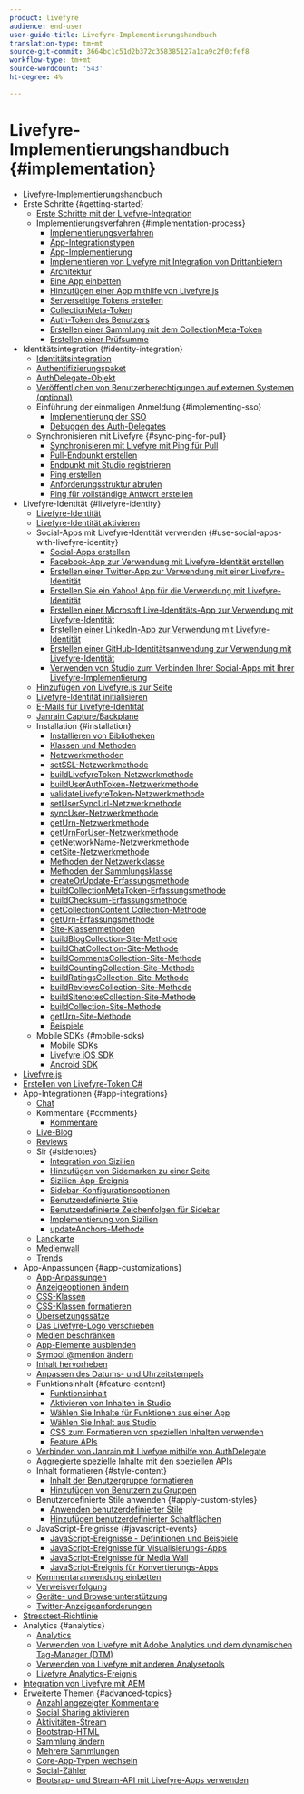 ```yaml
---
product: livefyre
audience: end-user
user-guide-title: Livefyre-Implementierungshandbuch
translation-type: tm+mt
source-git-commit: 3664bc1c51d2b372c358385127a1ca9c2f0cfef8
workflow-type: tm+mt
source-wordcount: '543'
ht-degree: 4%

---
```



# Livefyre-Implementierungshandbuch {#implementation}

+ [Livefyre-Implementierungshandbuch](home.md)
+ Erste Schritte {#getting-started}
   + [Erste Schritte mit der Livefyre-Integration](c-getting-started/c-getting-started.md)
   + Implementierungsverfahren {#implementation-process}
      + [Implementierungsverfahren](c-getting-started/c-implementation-process/c-implementation-process.md)
      + [App-Integrationstypen](c-getting-started/c-implementation-process/c-app-integration-types.md)
      + [App-Implementierung](c-getting-started/designer-app-implementation.md)
      + [Implementieren von Livefyre mit Integration von Drittanbietern](c-app-integrations/implement-livefyre-3rd-party.md)
      + [Architektur](c-getting-started/c-implementation-process/c-architecture.md)
      + [Eine App einbetten](c-getting-started/c-implementation-process/c-using-livefyre.js-to-create-customize-and-use-apps-on-your-site.md)
      + [Hinzufügen einer App mithilfe von Livefyre.js](c-getting-started/c-implementation-process/c-add-authetication-to-an-app-using-livefyre.js.md)
      + [Serverseitige Tokens erstellen](c-getting-started/c-implementation-process/c-build-server-side-tokens.md)
      + [CollectionMeta-Token](c-getting-started/c-implementation-process/c-collectionmeta-tokent.md)
      + [Auth-Token des Benutzers](c-getting-started/c-implementation-process/c-user-auth-token.md)
      + [Erstellen einer Sammlung mit dem CollectionMeta-Token](t-create-a-collectionmeta-token.md)
      + [Erstellen einer Prüfsumme](c-creating-a-checksum.md)
+ Identitätsintegration {#identity-integration}
   + [Identitätsintegration](t-about-identity-integration/t-about-identity-integration.md)
   + [Authentifizierungspaket](t-about-identity-integration/c-authorization-package.md)
   + [AuthDelegate-Objekt](t-about-identity-integration/c-building-an-auth-delegate.md)
   + [Veröffentlichen von Benutzerberechtigungen auf externen Systemen (optional)](t-about-identity-integration/c-posting-user-permissions-to-external-systems.md)
   + Einführung der einmaligen Anmeldung {#implementing-sso}
      + [Implementierung der SSO](t-about-identity-integration/c-implementing-sso/c-implementing-sso.md)
      + [Debuggen des Auth-Delegates](t-about-identity-integration/c-implementing-sso/c-debugging-auth.md)
   + Synchronisieren mit Livefyre {#sync-ping-for-pull}
      + [Synchronisieren mit Livefyre mit Ping für Pull](t-about-identity-integration/t-sync-with-livefyre-using-ping-for-pull/t-sync-with-livefyre-using-ping-for-pull.md)
      + [Pull-Endpunkt erstellen](t-about-identity-integration/t-sync-with-livefyre-using-ping-for-pull/t-build-the-pull-endpoint.md)
      + [Endpunkt mit Studio registrieren](t-about-identity-integration/t-sync-with-livefyre-using-ping-for-pull/c-register-the-endpoint-with-studio.md)
      + [Ping erstellen](t-about-identity-integration/t-sync-with-livefyre-using-ping-for-pull/t-build-the-ping.md)
      + [Anforderungsstruktur abrufen](t-about-identity-integration/t-sync-with-livefyre-using-ping-for-pull/t-pull-request-structure.md)
      + [Ping für vollständige Antwort erstellen](t-about-identity-integration/t-sync-with-livefyre-using-ping-for-pull/c-build-the-ping-for-pull-response.md)
+ Livefyre-Identität {#livefyre-identity}
   + [Livefyre-Identität](c-livefyre-identity-comp/c-livefyre-identity-comp.md)
   + [Livefyre-Identität aktivieren](c-livefyre-identity-comp/t-enable-livefyre-identity.md)
   + Social-Apps mit Livefyre-Identität verwenden {#use-social-apps-with-livefyre-identity}
      + [Social-Apps erstellen](c-livefyre-identity-comp/t-create-your-social-apps.md)
      + [Facebook-App zur Verwendung mit Livefyre-Identität erstellen](c-livefyre-identity-comp/t-create-a-facebook-app-for-use-with-livefyre-identity.md)
      + [Erstellen einer Twitter-App zur Verwendung mit einer Livefyre-Identität](c-livefyre-identity-comp/t-create-a-twitter-app-for-use-with-livefyre-identity.md)
      + [Erstellen Sie ein Yahoo! App für die Verwendung mit Livefyre-Identität](c-livefyre-identity-comp/t-create-a-yahoo-app-for-use-with-livefyre-identity.md)
      + [Erstellen einer Microsoft Live-Identitäts-App zur Verwendung mit Livefyre-Identität](c-livefyre-identity-comp/t-create-a-microsoft-live-id-app-for-use-with-livefyre-identity.md)
      + [Erstellen einer LinkedIn-App zur Verwendung mit Livefyre-Identität](c-livefyre-identity-comp/t-create-a-linkedin-app-for-use-with-livefyre-identity.md)
      + [Erstellen einer GitHub-Identitätsanwendung zur Verwendung mit Livefyre-Identität](c-livefyre-identity-comp/c-create-a-github-identity.md)
      + [Verwenden von Studio zum Verbinden Ihrer Social-Apps mit Ihrer Livefyre-Implementierung](c-livefyre-identity-comp/t-using-studio-to-connect-your-social-apps-to-your-livefyre-implementation.md)
   + [Hinzufügen von Livefyre.js zur Seite](c-livefyre-identity-comp/t-add-livefyre.js-to-the-page.md)
   + [Livefyre-Identität initialisieren](c-livefyre-identity-comp/t-initialize-livefyre-identity.md)
   + [E-Mails für Livefyre-Identität](c-livefyre-identity-comp/c-emails-for-livefyre-identity.md)
   + [Janrain Capture/Backplane](c-livefyre-identity-comp/c-janrain-capture-backplane-comp.md)
   + Installation {#installation}
      + [Installieren von Bibliotheken](c-installing-libraries/c-installing-libraries.md)
      + [Klassen und Methoden](c-installing-libraries/c-methods-livefyre.md)
      + [Netzwerkmethoden](c-installing-libraries/c-network-methods.md)
      + [setSSL-Netzwerkmethode](c-installing-libraries/r-setssl-method.md)
      + [buildLivefyreToken-Netzwerkmethode](c-installing-libraries/r-buildlivefyretoken-method.md)
      + [buildUserAuthToken-Netzwerkmethode](c-installing-libraries/r-builduserauthtoken-method.md)
      + [validateLivefyreToken-Netzwerkmethode](c-installing-libraries/c-validatelivefyretoken-network-method.md)
      + [setUserSyncUrl-Netzwerkmethode](c-installing-libraries/r-setusersyncurl-method.md)
      + [syncUser-Netzwerkmethode](c-installing-libraries/r-syncuser-method.md)
      + [getUrn-Netzwerkmethode](c-installing-libraries/r-geturn-method.md)
      + [getUrnForUser-Netzwerkmethode](c-installing-libraries/r-geturnforuser-method.md)
      + [getNetworkName-Netzwerkmethode](c-installing-libraries/r-getnetworkname-method.md)
      + [getSite-Netzwerkmethode](c-installing-libraries/r-getsite-method.md)
      + [Methoden der Netzwerkklasse](c-installing-libraries/c-network-class-methods.md)
      + [Methoden der Sammlungsklasse](c-installing-libraries/c-collection-methods.md)
      + [createOrUpdate-Erfassungsmethode](c-installing-libraries/r-createorupdate-collection-method.md)
      + [buildCollectionMetaToken-Erfassungsmethode](c-installing-libraries/r-buildcollectionmetatoken-collection-method.md)
      + [buildChecksum-Erfassungsmethode](c-installing-libraries/r-buildchecksum-collection-method.md)
      + [getCollectionContent Collection-Methode](c-installing-libraries/t-getcollectioncontent-collection-method.md)
      + [getUrn-Erfassungsmethode](c-installing-libraries/r-geturn-collection-method.md)
      + [Site-Klassenmethoden](c-installing-libraries/c-site-methods.md)
      + [buildBlogCollection-Site-Methode](c-installing-libraries/r-buildblogcollection-site-method.md)
      + [buildChatCollection-Site-Methode](c-installing-libraries/r-buildchatcollection-site-method.md)
      + [buildCommentsCollection-Site-Methode](c-installing-libraries/r-buildcommentscollection-site-method.md)
      + [buildCountingCollection-Site-Methode](c-installing-libraries/r-buildcountingcollection-site-method.md)
      + [buildRatingsCollection-Site-Methode](c-installing-libraries/r-buildratingscollection-site-method.md)
      + [buildReviewsCollection-Site-Methode](c-installing-libraries/r-buildreviewscollection-site-method.md)
      + [buildSitenotesCollection-Site-Methode](c-installing-libraries/r-buildsitenotescollection-site-method.md)
      + [buildCollection-Site-Methode](c-installing-libraries/r-buildcollection-site-method.md)
      + [getUrn-Site-Methode](c-installing-libraries/r-geturn-site-method.md)
      + [Beispiele](c-installing-libraries/c-libraries-examples.md)
   + Mobile SDKs {#mobile-sdks}
      + [Mobile SDKs](c-mobile-sdks/c-mobile-sdks.md)
      + [Livefyre iOS SDK](c-mobile-sdks/c-livefyre-ios-sdk.md)
      + [Android SDK](c-mobile-sdks/c-android-sdk.md)
+ [Livefyre.js](c-livefyre.js.md)
+ [Erstellen von Livefyre-Token C#](c-creating-livefyre-tokens-c-.md)
+ App-Integrationen {#app-integrations}
   + [Chat](c-app-integrations/c-app-integratios-chat.md)
   + Kommentare {#comments}
      + [Kommentare](c-app-integrations/c-comments-integration/c-comments-integration.md)
   + [Live-Blog](c-app-integrations/c-live-blog-integration.md)
   + [Reviews](c-app-integrations/c-reviews-integration.md)
   + Sir {#sidenotes}
      + [Integration von Sizilien](c-app-integrations/c-sidenotes-integration/r-sidenotes-integration.md)
      + [Hinzufügen von Sidemarken zu einer Seite](c-app-integrations/c-sidenotes-integration/r-adding-sidenotes-to-a-page.md)
      + [Sizilien-App-Ereignis](c-app-integrations/c-sidenotes-integration/r-app-events.md)
      + [Sidebar-Konfigurationsoptionen](c-app-integrations/c-sidenotes-integration/r-configuration-options.md)
      + [Benutzerdefinierte Stile](c-app-integrations/c-sidenotes-integration/r-custom-styles.md)
      + [Benutzerdefinierte Zeichenfolgen für Sidebar](c-app-integrations/c-sidenotes-integration/r-custom-strings.md)
      + [Implementierung von Sizilien](c-app-integrations/c-sidenotes-integration/r-sidenotes-implementation.md)
      + [updateAnchors-Methode](c-app-integrations/c-sidenotes-integration/update-anchors-method.md)
   + [Landkarte](c-app-integrations/c-map-integration.md)
   + [Medienwall](c-app-integrations/c-media-wall-integration.md)
   + [Trends](c-app-integrations/c-trending-integration.md)
+ App-Anpassungen {#app-customizations}
   + [App-Anpassungen](c-app-customizations/c-app-customizations.md)
   + [Anzeigeoptionen ändern](c-app-customizations/c-change-display-options.md)
   + [CSS-Klassen](c-app-customizations/c-css-classes.md)
   + [CSS-Klassen formatieren](c-app-customizations/c-storify-css-classes.md)
   + [Übersetzungssätze](c-app-customizations/c-translation-sets.md)
   + [Das Livefyre-Logo verschieben](c-app-customizations/c-move-the-livefyre-logo.md)
   + [Medien beschränken](c-app-customizations/c-restrict-media.md)
   + [App-Elemente ausblenden](c-app-customizations/c-hide-app-elements.md)
   + [Symbol @mention ändern](c-app-customizations/c-change-mention-icon.md)
   + [Inhalt hervorheben](c-app-customizations/c-highlight-content.md)
   + [Anpassen des Datums- und Uhrzeitstempels](c-app-customizations/c-date-time-stamp.md)
   + Funktionsinhalt {#feature-content}
      + [Funktionsinhalt](c-app-customizations/t-feature-content.md)
      + [Aktivieren von Inhalten in Studio](c-app-customizations/t-enable-featuring-content-in-studio.md)
      + [Wählen Sie Inhalte für Funktionen aus einer App](c-app-customizations/t-select-content-to-feature.md)
      + [Wählen Sie Inhalt aus Studio](c-app-customizations/t-select-content-to-feature-from-studio.md)
      + [CSS zum Formatieren von speziellen Inhalten verwenden](c-app-customizations/c-use-css-to-style-featured-content.md)
      + [Feature APIs](c-app-customizations/c-feature-apis.md)
   + [Verbinden von Janrain mit Livefyre mithilfe von AuthDelegate](c-app-customizations/c-connecting-janrain-to-livefyre-using-authdelegate.md)
   + [Aggregierte spezielle Inhalte mit den speziellen APIs](c-app-customizations/c-aggregated-featured-content-using-the-featured-apis.md)
   + Inhalt formatieren {#style-content}
      + [Inhalt der Benutzergruppe formatieren](c-app-customizations/c-style-user-group-content.md)
      + [Hinzufügen von Benutzern zu Gruppen](c-app-customizations/c-adding-users-to-groups.md)
   + Benutzerdefinierte Stile anwenden {#apply-custom-styles}
      + [Anwenden benutzerdefinierter Stile](c-app-customizations/c-applying-custom-styles-.md)
      + [Hinzufügen benutzerdefinierter Schaltflächen](c-app-customizations/t-add-custom-buttons.md)
   + JavaScript-Ereignisse {#javascript-events}
      + [JavaScript-Ereignisse - Definitionen und Beispiele](c-app-customizations/c-javascript-events.md)
      + [JavaScript-Ereignisse für Visualisierungs-Apps](c-app-customizations/c-javascript-events-for-visualization-apps.md)
      + [JavaScript-Ereignisse für Media Wall](c-app-customizations/c-javascript-events-media-wall.md)
      + [JavaScript-Ereignis für Konvertierungs-Apps](c-app-customizations/c-javascript-events-for-conversation-apps.md)
   + [Kommentaranwendung einbetten](c-app-customizations/c-embed-a-comments-app.md)
   + [Verweisverfolgung](c-app-customizations/c-referral-tracking.md)
   + [Geräte- und Browserunterstützung](c-app-customizations/c-device-and-browser-support.md)
   + [Twitter-Anzeigeanforderungen](c-app-customizations/c-twitter-display-requirements.md)
+ [Stresstest-Richtlinie](c-stress-test-policy.md)
+ Analytics {#analytics}
   + [Analytics](livefyre-analytics/livefyre-analytics.md)
   + [Verwenden von Livefyre mit Adobe Analytics und dem dynamischen Tag-Manager (DTM)](livefyre-analytics/c-use-livefyre-with-adobe-analytics.md)
   + [Verwenden von Livefyre mit anderen Analysetools](livefyre-analytics/c-livefyre-analytics.md)
   + [Livefyre Analytics-Ereignis](livefyre-analytics/c-livefyre-analytics-events.md)
+ [Integration von Livefyre mit AEM](c-livefyre-aem-integration.md)
+ Erweiterte Themen {#advanced-topics}
   + [Anzahl angezeigter Kommentare](c-advanced-topics/t-display-comment-count.md)
   + [Social Sharing aktivieren](c-advanced-topics/c-enabling-social-sharing.md)
   + [Aktivitäten-Stream](c-advanced-topics/c-activity-stream.md)
   + [Bootstrap-HTML](c-advanced-topics/c-bootstrap-html.md)
   + [Sammlung ändern](c-advanced-topics/c-change-collection.md)
   + [Mehrere Sammlungen](c-advanced-topics/c-multiple-collections.md)
   + [Core-App-Typen wechseln](c-advanced-topics/c-switch-core-app-types.md)
   + [Social-Zähler](c-advanced-topics/c-social-counter.md)
   + [Bootsrap- und Stream-API mit Livefyre-Apps verwenden](c-advanced-topics/bootstrap-stream-api.md)
